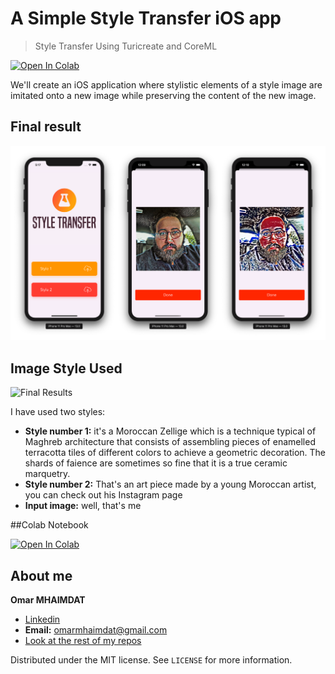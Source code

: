 # A Simple Style Transfer iOS app
> Style Transfer Using Turicreate and CoreML

[![Open In Colab](https://colab.research.google.com/assets/colab-badge.svg)](https://colab.research.google.com/drive/1OWjGPZTjPQRnA7GOzuuI6nipM0svR5ri)

We'll create an iOS application where stylistic elements of a style image are imitated onto a new image while preserving the content of the new image.

## Final result
![Final Results](final-result.png)

## Image Style Used

![Final Results](styles.png)

I have used two styles:

* **Style number 1:** it's a Moroccan Zellige which is a technique typical of Maghreb architecture that consists of assembling pieces of enamelled terracotta tiles of different colors to achieve a geometric decoration. The shards of faience are sometimes so fine that it is a true ceramic marquetry.
* **Style number 2:** That's an art piece made by a young Moroccan artist, you can check out his Instagram page
* **Input image:** well, that's me

##Colab Notebook

[![Open In Colab](https://colab.research.google.com/assets/colab-badge.svg)](https://colab.research.google.com/drive/1OWjGPZTjPQRnA7GOzuuI6nipM0svR5ri)

## About me

**Omar MHAIMDAT** 

* [Linkedin](https://www.linkedin.com/in/omarmhaimdat/)
* **Email:** omarmhaimdat@gmail.com
* [Look at the rest of my repos](https://github.com/omarmhaimdat/)

Distributed under the MIT license. See ``LICENSE`` for more information.

